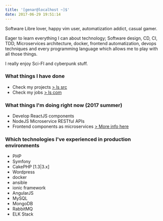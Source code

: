 ```yaml
---
title: '[genar@localhost ~]$'
date: 2017-06-29 19:51:14
---
```


Software Libre lover, happy vim user, automatization addict, casual gamer.

Eager to learn everything I can about technology; Software design, CD, CI, TDD, Microservices architecture, docker, frontend automatization, devops techniques and every programming language which allows me to play with all those things.

I really enjoy Sci-FI and cyberpunk stuff.

### What things I have done

- Check my projects [> ls src](projects)
- Check my jobs [> ls com](com)

### What things I'm doing right now (2017 summer)

- Develop ReactJS components
- NodeJS Microservice RESTful APIs
- Frontend components as microservices [> More info here](http://tech.opentable.co.uk/blog/2016/04/27/opencomponents-microservices-in-the-front-end-world/)

### Which technologies I've experienced in production environments

- PHP
- Symfony
- CakePHP [1.3|3.x]
- Wordpress
- docker
- ansible
- ionic framework
- AngularJS
- MySQL
- MongoDB
- RabbitMQ
- ELK Stack
